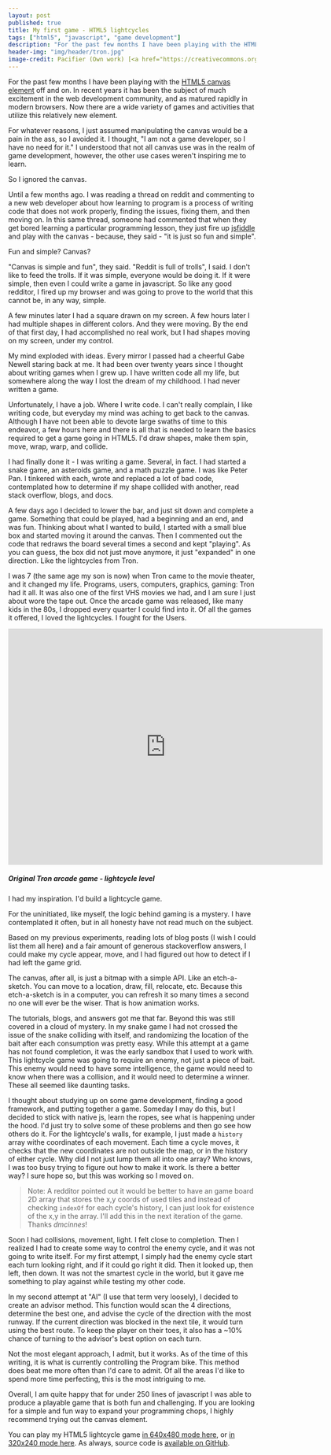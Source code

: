 ```yaml
---
layout: post
published: true
title: My first game - HTML5 lightcycles
tags: ["html5", "javascript", "game development"]
description: "For the past few months I have been playing with the HTML5 canvas element off and on, eventually building TRON, my first canvas game."
header-img: "img/header/tron.jpg"
image-credit: Pacifier (Own work) [<a href="https://creativecommons.org/licenses/by-sa/3.0/">CC-BY-SA-3.0</a>], <a href="http://commons.wikimedia.org/wiki/File%3ATron_bryce.jpg">via Wikimedia Commons</a>
---
```


For the past few months I have been playing with the [HTML5 canvas element](https://en.wikipedia.org/wiki/Canvas_element) off and on.  In recent years it has been the subject of much excitement in the web development community, and as matured rapidly in modern browsers.  Now there are a wide variety of games and activities that utilize this relatively new element.

For whatever reasons, I just assumed manipulating the canvas would be a pain in the ass, so I avoided it.  I thought, "I am not a game developer, so I have no need for it."  I understood that not all canvas use was in the realm of game development, however, the other use cases weren't inspiring me to learn.

So I ignored the canvas.

Until a few months ago.  I was reading a thread on reddit and commenting to a new web developer about how learning to program is a process of writing code that does not work properly, finding the issues, fixing them, and then moving on.  In this same thread, someone had commented that when they get bored learning a particular programming lesson, they just fire up [jsfiddle](http://jsfiddle.net/) and play with the canvas - because, they said - "it is just so fun and simple".

Fun and simple? Canvas?

"Canvas is simple and fun", they said. "Reddit is full of trolls", I said. I don't like to feed the trolls.  If it was simple, everyone would be doing it.  If it were simple, then even I could write a game in javascript. So like any good redditor, I fired up my browser and was going to prove to the world that this cannot be, in any way, simple.

A few minutes later I had a square drawn on my screen.  A few hours later I had multiple shapes in different colors.  And they were moving.  By the end of that first day, I had accomplished no real work, but I had shapes moving on my screen, under my control.

My mind exploded with ideas.  Every mirror I passed had a cheerful Gabe Newell staring back at me.  It had been over twenty years since I thought about writing games when I grew up.  I have written code all my life, but somewhere along the way I lost the dream of my childhood.  I had never written a game.

Unfortunately, I have a job.  Where I write code.  I can't really complain, I like writing code, but everyday my mind was aching to get back to the canvas.  Although I have not been able to devote large swaths of time to this endeavor, a few hours here and there is all that is needed to learn the basics required to get a game going in HTML5.  I'd draw shapes, make them spin, move, wrap, warp, and collide.

I had finally done it - I was writing a game.  Several, in fact. I had started a snake game, an asteroids game, and a math puzzle game.  I was like Peter Pan.  I tinkered with each, wrote and replaced a lot of bad code, contemplated how to determine if my shape collided with another, read stack overflow, blogs, and docs.

A few days ago I decided to lower the bar, and just sit down and complete a game.  Something that could be played, had a beginning and an end, and was fun.  Thinking about what I wanted to build, I started with a small blue box and started moving it around the canvas.  Then I commented out the code that redraws the board several times a second and kept "playing".  As you can guess, the box did not just move anymore, it just "expanded" in one direction.  Like the lightcycles from Tron.

I was 7 (the same age my son is now) when Tron came to the movie theater, and it changed my life.  Programs, users, computers, graphics, gaming: Tron had it all.  It was also one of the first VHS movies we had, and I am sure I just about wore the tape out.  Once the arcade game was released, like many kids in the 80s, I dropped every quarter I could find into it.  Of all the games it offered, I loved the lightcycles.  I fought for the Users.

<div class="video">
<iframe width="640" height="480" src="http://www.youtube.com/embed/ONg0rUogiEg?rel=0" frameborder="0" allowfullscreen></iframe>
<h5>Original Tron arcade game - lightcycle level</h5>
</div>

I had my inspiration.  I'd build a lightcycle game.

For the uninitiated, like myself, the logic behind gaming is a mystery.  I have contemplated it often, but in all honesty have not read much on the subject.

Based on my previous experiments, reading lots of blog posts (I wish I could list them all here) and a fair amount of generous stackoverflow answers, I could make my cycle appear, move, and I had figured out how to detect if I had left the game grid.

The canvas, after all, is just a bitmap with a simple API.  Like an etch-a-sketch.  You can move to a location, draw, fill, relocate, etc.  Because this etch-a-sketch is in a computer, you can refresh it so many times a second no one will ever be the wiser.  That is how animation works.

The tutorials, blogs, and answers got me that far.  Beyond this was still covered in a cloud of mystery.  In my snake game I had not crossed the issue of the snake colliding with itself, and randomizing the location of the bait after each consumption was pretty easy. While this attempt at a game has not found completion, it was the early sandbox that I used to work with.  This lightcycle game was going to require an enemy, not just a piece of bait.  This enemy would need to have some intelligence, the game would need to know when there was a collision, and it would need to determine a winner.  These all seemed like daunting tasks.

I thought about studying up on some game development, finding a good framework, and putting together a game.  Someday I may do this, but I decided to stick with native js, learn the ropes, see what is happening under the hood.  I'd just try to solve some of these problems and then go see how others do it.  For the lightcycle's walls, for example, I just made a <code>history</code> array withe coordinates of each movement.  Each time a cycle moves, it checks that the new coordinates are not outside the map, or in the history of either cycle.  Why did I not just lump them all into one array?  Who knows, I was too busy trying to figure out how to make it work.  Is there a better way?  I sure hope so, but this was working so I moved on.

>Note: A redditor pointed out it would be better to have an game board 2D array that stores the x,y coords of used tiles and instead of checking <code>indexOf</code> for each cycle's history, I can just look for existence of the x,y in the array. I'll add this in the next iteration of the game. Thanks _dmcinnes_!

Soon I had collisions, movement, light.  I felt close to completion.  Then I realized I had to create some way to control the enemy cycle, and it was not going to write itself.  For my first attempt, I simply had the enemy cycle start each turn looking right, and if it could go right it did.  Then it looked up, then left, then down.  It was not the smartest cycle in the world, but it gave me something to play against while testing my other code.

In my second attempt at "AI" (I use that term very loosely), I decided to create an advisor method.  This function would scan the 4 directions, determine the best one, and advise the cycle of the direction with the most runway.  If the current direction was blocked in the next tile, it would turn using the best route.  To keep the player on their toes, it also has a ~10% chance of turning to the advisor's best option on each turn.

Not the most elegant approach, I admit, but it works.  As of the time of this writing, it is what is currently controlling the Program bike. This method does beat me more often than I'd care to admit.  Of all the areas I'd like to spend more time perfecting, this is the most intriguing to me.

Overall, I am quite happy that for under 250 lines of javascript I was able to produce a playable game that is both fun and challenging.  If you are looking for a simple and fun way to expand your programming chops, I highly recommend trying out the canvas element.

You can play my HTML5 lightcycle game [in 640x480 mode here](http://jsfiddle.net/PxpVr/17/embedded/result/), or [in 320x240 mode here](http://jsfiddle.net/PxpVr/16/embedded/result/). As always, source code is [available on GitHub](https://github.com/JDStraughan/html5-lightcycles).
